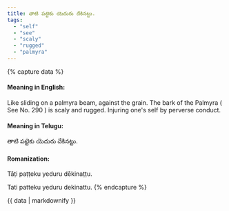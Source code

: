 ```yaml
---
title: తాటి పట్టెకు యెదురు దేకినట్టు.
tags:
  - "self"
  - "see"
  - "scaly"
  - "rugged"
  - "palmyra"
---
```


{% capture data %}
#### Meaning in English:
Like sliding on a palmyra beam, against the grain.
The bark of the Palmyra ( See No. 290 ) is scaly and rugged.
Injuring one's self by perverse conduct.

#### Meaning in Telugu:
తాటి పట్టెకు యెదురు దేకినట్టు.

#### Romanization:
Tāṭi paṭṭeku yeduru dēkinaṭṭu.

Tati patteku yeduru dekinattu.
{% endcapture %}

{{ data | markdownify }}

